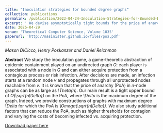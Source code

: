 ```yaml
---
title: "Inoculation strategies for bounded degree graphs"
collection: publications
permalink: /publication/2023-04-24-Inoculation-Strategies-for-Bounded-Degree-Graphs
excerpt: ' We devise asymptotically tight bounds for the price of anarchy for several graph families in a model of epidemic containment.'
date: 2025-04-29
venue: 'Theoretical Computer Science, Volume 1035'
paperurl: 'http://masinister.github.io/files/poa.pdf'
---
```

*Mason DiCicco, Henry Poskanzer and Daniel Reichman*

**Abstract** We study the inoculation game, a game-theoretic abstraction of epidemic containment played on an undirected graph *G*: each player is associated with a node in *G* and can either acquire protection from a contagious process or risk infection. After decisions are made, an infection starts at a random node *v* and propagates through all unprotected nodes reachable from *v*. It is known that the price of anarchy (PoA) in *n*-node graphs can be as large as *\Theta(n)*. Our main result is a tight upper bound of *O(\sqrt{n\Delta})* on the PoA, where *\Delta* is the maximum degree of the graph. Indeed, we provide constructions of graphs with maximum degree *\Delta* for which the PoA is *\Omega(\sqrt{n\Delta})*. We also study additional factors that can reduce the PoA, such as higher thresholds for contagion and varying the costs of becoming infected vs. acquiring protection.



[Download paper here](http://masinister.github.io/files/poa.pdf)
